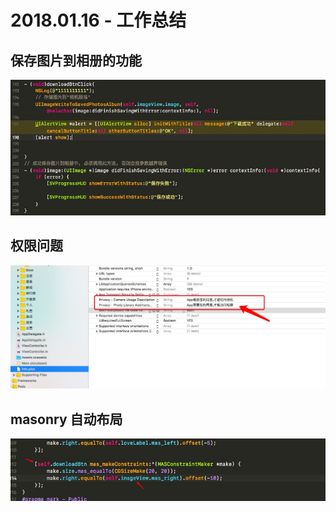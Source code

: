# 2018.01.16 - 工作总结

##  保存图片到相册的功能
![](media/15160726556143/15160729834398.jpg)

## 权限问题
![](media/15160726556143/15160911674176.jpg)

## masonry 自动布局
![](media/15160726556143/15160912174014.jpg)


